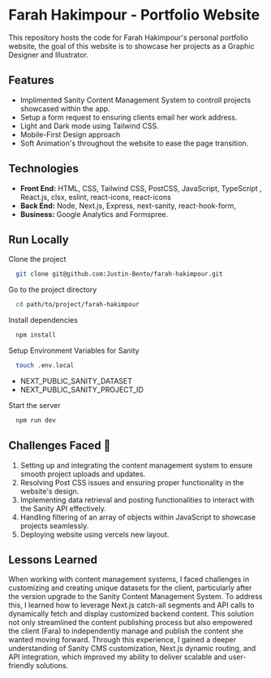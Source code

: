# Farah Hakimpour - Portfolio Website

This repository hosts the code for Farah Hakimpour's personal portfolio website, the goal of this website is to showcase her projects as a Graphic Designer and Illustrator. 

## Features

- Implimented Sanity Content Management System to controll projects showcased within the app.
- Setup a form request to ensuring clients email her work address.
- Light and Dark mode using Tailwind CSS.
- Mobile-First Design approach
- Soft Animation's throughout the website to ease the page transition.

## Technologies

- **Front End:** HTML, CSS, Tailwind CSS, PostCSS, JavaScript, TypeScript , React.js, clsx, eslint, react-icons, react-icons
- **Back End:** Node, Next.js, Express, next-sanity, react-hook-form,
- **Business:** Google Analytics and Formspree.

## Run Locally
Clone the project

```bash
  git clone git@github.com:Justin-Bento/farah-hakimpour.git
```

Go to the project directory

```bash
  cd path/to/project/farah-hakimpour
```

Install dependencies

```bash
  npm install
```

Setup Environment Variables for Sanity 

```bash
  touch .env.local
```
- NEXT_PUBLIC_SANITY_DATASET
- NEXT_PUBLIC_SANITY_PROJECT_ID

Start the server

```bash
  npm run dev
```
## Challenges Faced 🤯

1. Setting up and integrating the content management system to ensure smooth project uploads and updates.
2. Resolving Post CSS issues and ensuring proper functionality in the website's design.
3. Implementing data retrieval and posting functionalities to interact with the Sanity API effectively.
4. Handling filtering of an array of objects within JavaScript to showcase projects seamlessly.
5. Deploying website using vercels new layout.

## Lessons Learned

When working with content management systems, I faced challenges in customizing and creating unique datasets for the client, particularly after the version upgrade to the Sanity Content Management System. To address this, I learned how to leverage Next.js catch-all segments and API calls to dynamically fetch and display customized backend content. This solution not only streamlined the content publishing process but also empowered the client (Fara) to independently manage and publish the content she wanted moving forward. Through this experience, I gained a deeper understanding of Sanity CMS customization, Next.js dynamic routing, and API integration, which improved my ability to deliver scalable and user-friendly solutions.

